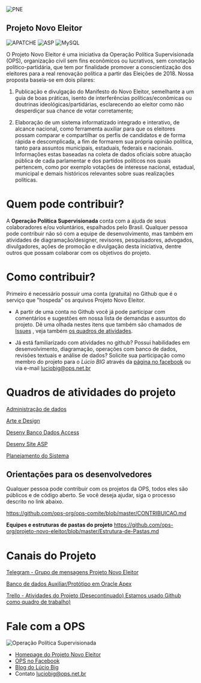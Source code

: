 ![PNE](https://raw.githubusercontent.com/ops-org/projeto-novo-eleitor/master/arte-e-design/imagens/pne/pne-logo-168x168.png)
## Projeto Novo Eleitor

![APATCHE](https://img.shields.io/crates/l/rustc-serialize.svg)
![ASP](https://img.shields.io/badge/language-ASP.MVC-green.svg)
![MySQL](https://img.shields.io/badge/DB-MySQL-lightgrey.svg)

O Projeto Novo Eleitor é uma iniciativa da Operação Política Supervisionada (OPS), organização civil sem fins econômicos ou lucrativos, sem conotação político-partidária, que tem por finalidade promover a conscientização dos eleitores para a real renovação política a partir das Eleições de 2018.
Nossa proposta baseia-se em dois pilares:
1) Publicação e divulgação do Manifesto do Novo Eleitor, semelhante a um guia de boas práticas, isento de interferências políticas/econômicas ou doutrinas ideológicas/partidárias, esclarecendo ao eleitor como não desperdiçar sua chance de votar corretamente;

2) Elaboração de um sistema informatizado integrado e interativo, de alcance nacional, como ferramenta auxiliar para que os eleitores possam comparar e compartilhar os perfis de candidatos e de forma rápida e descomplicada, a fim de formarem sua própria opinião política, tanto para assuntos municipais, estaduais, federais e nacionais. Informações estas baseadas na coleta de dados oficiais sobre atuação pública de cada parlamentar e dos partidos políticos nos quais pertencem, como por exemplo votações de interesse nacional, estadual, municipal e demais históricos relevantes sobre suas realizações políticas.

# Quem pode contribuir?
A **Operação Política Supervisionada** conta com a ajuda de seus colaboradores e/ou voluntários, espalhados pelo Brasil. Qualquer pessoa pode contribuir não só com a equipe de desenvolvimento, mas também em atividades de diagramação/designer, revisores, pesquisadores, advogados, divulgadores, ações de promoção e divulgação desta iniciativa, dentre outros que possam colaborar com os objetivos do projeto.

# Como contribuir?
Primeiro é necessário possuir uma conta (gratuita) no Github que é o serviço que "hospeda" os arquivos Projeto Novo Eleitor.
- A partir de uma conta no Github você já pode  participar com comentários e sugestões em nossa lista de demandas e assuntos do projeto. Dê uma olhada nestes itens que também são chamados de [Issues](https://github.com/ops-org/projeto-novo-eleitor/issues) , veja também [os quadros de atividades](#quadros-de-atividades-do-projeto).

- Já está familiarizado com atividades no github? Possui habilidades em desenvolvimento, diagramação, operações com banco de dados, revisões textuais e análise de dados? Solicite sua participação como membro do projeto para o *Lúcio BIG* através da [página no facebook](https://www.facebook.com/groups/operacaopoliticasupervisionada/) ou via e-mail luciobig@ops.net.br

# Quadros de atividades do projeto
[Administração de dados](https://github.com/ops-org/projeto-novo-eleitor/projects/4)

[Arte e Design](https://github.com/ops-org/projeto-novo-eleitor/projects/1)

[Desenv Banco Dados Access](https://github.com/ops-org/projeto-novo-eleitor/projects/6)

[Desenv Site ASP](https://github.com/ops-org/projeto-novo-eleitor/projects/7)

[Planejamento do Sistema](https://github.com/ops-org/projeto-novo-eleitor/projects/3)


## Orientações para os desenvolvedores
Qualquer pessoa pode contribuir com os projetos da OPS, todos eles são públicos e de código aberto. Se você deseja ajudar, siga o processo descrito no link abaixo.

https://github.com/ops-org/ops-comite/blob/master/CONTRIBUICAO.md

**Equipes e estruturas de pastas do projeto**
https://github.com/ops-org/projeto-novo-eleitor/blob/master/Estrutura-de-Pastas.md


# Canais do Projeto

[Telegram - Grupo de mensagens Projeto Novo Eleitor](https://web.telegram.org)

[Banco de dados Auxiliar/Protótipo em Oracle Apex](https://apex.oracle.com/pls/apex/f?p=551361)

[Trello - Atividades do Projeto (Desecontinuado)  Estamos usado Github como quadro de trabalho) ](https://trello.com/novoeleitor)

# Fale com a OPS

![Operação Política Supervisionada](https://github.com/ops-org/operacao-politica-supervisionada/blob/master/OPS/Content/images/logo_grande.png?raw=true)

* [Homepage do Projeto Novo Eleitor](https://projetonovoeleitor.com.br)
* [OPS no Facebook](https://www.facebook.com/operacaopoliticasupervisionada)
* [Blog do Lúcio Big](http://luciobig.com.br)
* Contato luciobig@ops.net.br 
